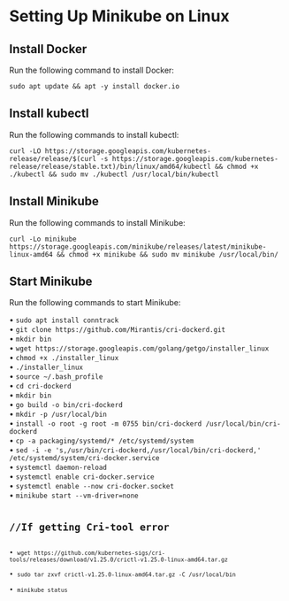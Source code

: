 <!DOCTYPE html>
<html>
<head>
	<h1>Setting Up Minikube on Linux</h1>
	
<h2>Install Docker</h2>
<p>Run the following command to install Docker:</p>
<code>sudo apt update &amp;&amp; apt -y install docker.io</code>

<h2>Install kubectl</h2>
<p>Run the following commands to install kubectl:</p>
<code>curl -LO https://storage.googleapis.com/kubernetes-release/release/$(curl -s https://storage.googleapis.com/kubernetes-release/release/stable.txt)/bin/linux/amd64/kubectl &amp;&amp; chmod +x ./kubectl &amp;&amp; sudo mv ./kubectl /usr/local/bin/kubectl</code>

<h2>Install Minikube</h2>
<p>Run the following commands to install Minikube:</p>
<code>curl -Lo minikube https://storage.googleapis.com/minikube/releases/latest/minikube-linux-amd64 &amp;&amp; chmod +x minikube &amp;&amp; sudo mv minikube /usr/local/bin/</code>

<h2>Start Minikube</h2>
<p>Run the following commands to start Minikube:</p>
•	<code>sudo apt install conntrack</code><br>
•	<code>git clone https://github.com/Mirantis/cri-dockerd.git</code><br>
• <code>mkdir bin</code><br>
• <code>wget https://storage.googleapis.com/golang/getgo/installer_linux</code><br>
• <code>chmod +x ./installer_linux</code><br>
• <code>./installer_linux</code><br>
• <code>source ~/.bash_profile</code><br>
• <code>cd cri-dockerd</code><br>
• <code>mkdir bin</code><br>
• <code>go build -o bin/cri-dockerd</code><br>
• <code>mkdir -p /usr/local/bin</code><br>
• <code>install -o root -g root -m 0755 bin/cri-dockerd /usr/local/bin/cri-dockerd</code><br>
• <code>cp -a packaging/systemd/* /etc/systemd/system</code><br>
• <code>sed -i -e 's,/usr/bin/cri-dockerd,/usr/local/bin/cri-dockerd,' /etc/systemd/system/cri-docker.service</code><br>
• <code>systemctl daemon-reload</code><br>
• <code>systemctl enable cri-docker.service</code><br>
• <code>systemctl enable --now cri-docker.socket</code><br>
• <code>minikube start --vm-driver=none
  
  
  
<h2>//If getting Cri-tool error</h2>
• <code>wget https://github.com/kubernetes-sigs/cri-tools/releases/download/v1.25.0/crictl-v1.25.0-linux-amd64.tar.gz</code><br>
• <code>sudo tar zxvf crictl-v1.25.0-linux-amd64.tar.gz -C /usr/local/bin</code><br>
• <code>minikube status</code><br>

